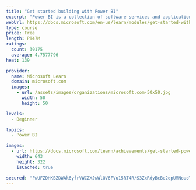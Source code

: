 ```yaml
---
title: "Get started building with Power BI"
excerpt: "Power BI is a collection of software services and applications that let you connect to all sorts of data sources and create compelling visuals and reports. You can benefit from receiving those reports, or you can share them with others inside or outside your organization. Learn the basics of Power BI, how its services and applications work together, and how they can be used to create or experience compelling visuals and analytics based on your data."
webUrl: https://docs.microsoft.com/en-us/learn/modules/get-started-with-power-bi/
type: course
price: Free
length: PT47M
ratings:
  count: 30175
  average: 4.7577796
heat: 139

provider:
  name: Microsoft Learn
  domain: microsoft.com
  images:
    - url: /assets/images/organizations/microsoft.com-50x50.jpg
      width: 50
      height: 50

levels:
  - Beginner

topics:
  - Power BI

images:
  - url: https://docs.microsoft.com/learn/achievements/get-started-power-bi-social.png
    width: 643
    height: 322
    isCached: true

secured: "FwUFZDHKBZDWAk6yfrVWCZXJwWlQV6FVu15RT4R/S3ZxRdyBcBe2dpUMNouoYj4uT+ZPIz90kUlMW9Urfwo0YPRIK/4KzBFBSJMWZcV9JEV/HtQCw1lQvw3GOHWTWaMbRNggnx7OZLNPKzHBlfBdzDIqB/S5yx5lol1L6di2XhqM2pOZHvPgE4DLuw3hVZ13C+egilPUZfWF327iWw0sk8MLsYuaczVwvohrVeu3CX06vY3/8VTnxDZ7e1oPPCbsPpkia9kUVH5nC8AM5m3EvpC5K2fCASjdtd7ej5uiIeCOvpWzK+DGK+aRtk9AEMj2YxwozrOyCoz7mLuimx8bYjJra6/9NdP0LJOZbrx+qq0s3YHQZOe4k/Gp6FXt4hoonvSZe831YSf6aqnqtaRgAnJqUshu3dV4fAT12ETuq9cF/PyYuNPFG4IfcsfQl9mT;xQFmWBVVPIT52wyBMx5Y1w=="
---
```


